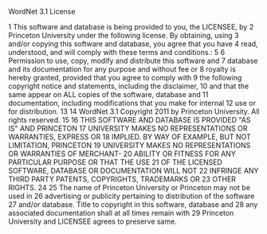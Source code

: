 WordNet 3.1 License

  1 This software and database is being provided to you, the LICENSEE, by
  2 Princeton University under the following license.  By obtaining, using
  3 and/or copying this software and database, you agree that you have
  4 read, understood, and will comply with these terms and conditions.:
  5
  6 Permission to use, copy, modify and distribute this software and
  7 database and its documentation for any purpose and without fee or
  8 royalty is hereby granted, provided that you agree to comply with
  9 the following copyright notice and statements, including the disclaimer,
  10 and that the same appear on ALL copies of the software, database and
  11 documentation, including modifications that you make for internal
  12 use or for distribution.
  13
  14 WordNet 3.1 Copyright 2011 by Princeton University.  All rights reserved.
  15
  16 THIS SOFTWARE AND DATABASE IS PROVIDED "AS IS" AND PRINCETON
  17 UNIVERSITY MAKES NO REPRESENTATIONS OR WARRANTIES, EXPRESS OR
  18 IMPLIED.  BY WAY OF EXAMPLE, BUT NOT LIMITATION, PRINCETON
  19 UNIVERSITY MAKES NO REPRESENTATIONS OR WARRANTIES OF MERCHANT-
  20 ABILITY OR FITNESS FOR ANY PARTICULAR PURPOSE OR THAT THE USE
  21 OF THE LICENSED SOFTWARE, DATABASE OR DOCUMENTATION WILL NOT
  22 INFRINGE ANY THIRD PARTY PATENTS, COPYRIGHTS, TRADEMARKS OR
  23 OTHER RIGHTS.
  24
  25 The name of Princeton University or Princeton may not be used in
  26 advertising or publicity pertaining to distribution of the software
  27 and/or database.  Title to copyright in this software, database and
  28 any associated documentation shall at all times remain with
  29 Princeton University and LICENSEE agrees to preserve same.
